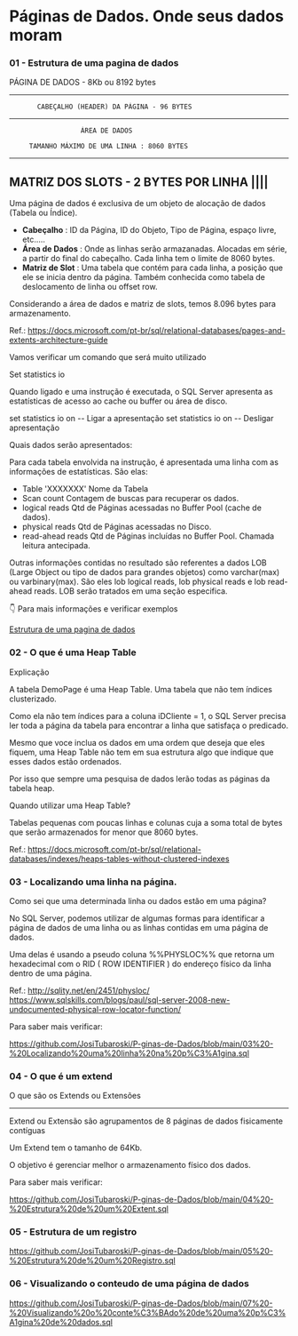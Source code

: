 # Páginas de Dados. Onde seus dados moram

### 01 - Estrutura de uma pagina de dados

PÁGINA DE DADOS - 8Kb ou 8192 bytes

--------------------------------------------------------
           CABEÇALHO (HEADER) DA PÁGINA - 96 BYTES

--------------------------------------------------------     

                      ÁREA DE DADOS

         TAMANHO MÁXIMO DE UMA LINHA : 8060 BYTES

--------------------------------------------------------
MATRIZ DOS SLOTS - 2 BYTES POR LINHA           ||||
--------------------------------------------------------

Uma página de dados é exclusiva de um objeto de alocação de dados (Tabela ou Índice).

- <b>Cabeçalho</b>      : ID da Página, ID do Objeto, Tipo de Página, espaço livre, etc.....
- <b>Área de Dados</b>  : Onde as linhas serão armazanadas. Alocadas em série, a partir do final do cabeçalho.
                 Cada linha tem o limite de 8060 bytes.
- <b>Matriz de Slot</b> : Uma tabela que contém para cada linha, a posição que ele se inicia dentro da página.
                 Também conhecida como tabela de deslocamento de linha ou offset row.

Considerando a área de dados e matriz de slots, temos 8.096 bytes para armazenamento.

Ref.: 
https://docs.microsoft.com/pt-br/sql/relational-databases/pages-and-extents-architecture-guide

Vamos verificar um comando que será muito utilizado

Set statistics io

Quando ligado e uma instrução é executada, o SQL Server apresenta as estatísticas de acesso ao cache ou buffer ou área de disco.

set statistics io on -- Ligar a apresentação
set statistics io on -- Desligar apresentação

Quais dados serão apresentados:

Para cada tabela envolvida na instrução, é apresentada uma linha com as informações de estatísticas. São elas:

- Table 'XXXXXXX'     Nome da Tabela
- Scan count          Contagem de buscas para recuperar os dados.
- logical reads       Qtd de Páginas acessadas no Buffer Pool (cache de dados).
- physical reads      Qtd de Páginas acessadas no Disco.
- read-ahead reads    Qtd de Páginas incluídas no Buffer Pool. Chamada leitura antecipada.

Outras informações contidas no resultado são referentes a dados LOB (Large Object ou tipo de dados para grandes objetos)
como varchar(max) ou varbinary(max).
São eles lob logical reads, lob physical reads e lob read-ahead reads.
LOB serão tratados em uma seção especifica.



👇  Para mais informações e verificar exemplos 

<div> 
<p><a href="https://github.com/JosiTubaroski/P-ginas-de-Dados/blob/main/01%20-%20Estrutura%20de%20uma%20pagina%20de%20dados.sql"> Estrutura de uma pagina de dados </a></p>
</div> 



### 02 - O que é uma Heap Table

Explicação

A tabela DemoPage é uma Heap Table. Uma tabela que não tem índices clusterizado.

Como ela não tem índices para a coluna iDCliente = 1, o SQL Server precisa ler toda a página da tabela para encontrar a linha que satisfaça o predicado.

Mesmo que voce inclua os dados em uma ordem que deseja que eles fiquem, uma Heap Table não tem em sua estrutura algo que indique que esses dados estão ordenados.

Por isso que sempre uma pesquisa de dados lerão todas as páginas da tabela heap.

Quando utilizar uma Heap Table?

Tabelas pequenas com poucas linhas e colunas cuja a soma total de bytes que serão armazenados for menor que 8060 bytes.

Ref.: https://docs.microsoft.com/pt-br/sql/relational-databases/indexes/heaps-tables-without-clustered-indexes

### 03 - Localizando uma linha na página.

Como sei que uma determinada linha ou dados estão em uma página?

No SQL Server, podemos utilizar de algumas formas para identificar a página de dados de uma linha ou as linhas contidas em uma página de dados.

Uma delas é usando a pseudo coluna %%PHYSLOC%% que retorna um hexadecimal com o RID ( ROW IDENTIFIER ) do endereço físico da linha dentro de uma página.

Ref.: http://sqlity.net/en/2451/physloc/
      https://www.sqlskills.com/blogs/paul/sql-server-2008-new-undocumented-physical-row-locator-function/

Para saber mais verificar:

https://github.com/JosiTubaroski/P-ginas-de-Dados/blob/main/03%20-%20Localizando%20uma%20linha%20na%20p%C3%A1gina.sql

### 04 - O que é um extend

O que são os Extends ou Extensões

----------------------------------------

Extend ou Extensão são agrupamentos de 8 páginas de dados fisicamente contíguas

Um Extend tem o tamanho de 64Kb.

O objetivo é gerenciar melhor o armazenamento físico dos dados.

Para saber mais verificar:

https://github.com/JosiTubaroski/P-ginas-de-Dados/blob/main/04%20-%20Estrutura%20de%20um%20Extent.sql

### 05 - Estrutura de um registro

https://github.com/JosiTubaroski/P-ginas-de-Dados/blob/main/05%20-%20Estrutura%20de%20um%20Registro.sql

### 06 - Visualizando o conteudo de uma página de dados

https://github.com/JosiTubaroski/P-ginas-de-Dados/blob/main/07%20-%20Visualizando%20o%20conte%C3%BAdo%20de%20uma%20p%C3%A1gina%20de%20dados.sql


      




                 

